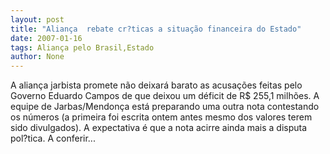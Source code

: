 ```yaml
---
layout: post
title: "Aliança  rebate cr?ticas a situação financeira do Estado"
date: 2007-01-16
tags: Aliança pelo Brasil,Estado
author: None
---
```

A aliança jarbista promete não deixará barato as acusações feitas pelo Governo Eduardo Campos de que deixou um déficit de R$ 255,1 milhões. A equipe de Jarbas/Mendonça está preparando uma outra nota contestando os números (a primeira foi escrita ontem antes mesmo dos valores terem sido divulgados). A expectativa é que a nota acirre ainda mais a disputa pol?tica. A conferir...  